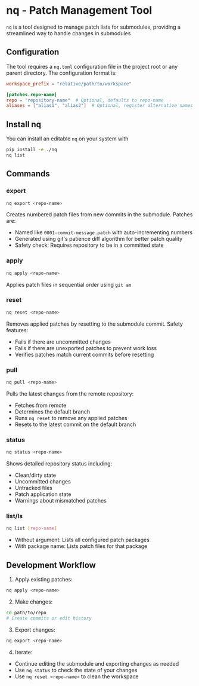 # nq - Patch Management Tool

`nq` is a tool designed to manage patch lists for submodules, providing a streamlined way to handle changes in submodules

## Configuration

The tool requires a `nq.toml` configuration file in the project root or any parent directory. The configuration format is:

```toml
workspace_prefix = "relative/path/to/workspace"

[patches.repo-name]
repo = "repository-name"  # Optional, defaults to repo-name
aliases = ["alias1", "alias2"]  # Optional, register alternative names for this repo when using the CLI
```

## Install nq
You can install an editable `nq` on your system with
```bash
pip install -e ./nq
nq list
```

## Commands

### export
```bash
nq export <repo-name>
```
Creates numbered patch files from new commits in the submodule. Patches are:
- Named like `0001-commit-message.patch` with auto-incrementing numbers
- Generated using git's patience diff algorithm for better patch quality
- Safety check: Requires repository to be in a committed state

### apply
```bash
nq apply <repo-name>
```
Applies patch files in sequential order using `git am`

### reset
```bash
nq reset <repo-name>
```
Removes applied patches by resetting to the submodule commit. Safety features:
- Fails if there are uncommitted changes
- Fails if there are unexported patches to prevent work loss
- Verifies patches match current commits before resetting

### pull
```bash
nq pull <repo-name>
```
Pulls the latest changes from the remote repository:
- Fetches from remote
- Determines the default branch
- Runs `nq reset` to remove any applied patches
- Resets to the latest commit on the default branch

### status
```bash
nq status <repo-name>
```
Shows detailed repository status including:
- Clean/dirty state
- Uncommitted changes
- Untracked files
- Patch application state
- Warnings about mismatched patches

### list/ls
```bash
nq list [repo-name]
```
- Without argument: Lists all configured patch packages
- With package name: Lists patch files for that package

## Development Workflow

1. Apply existing patches:
```bash
nq apply <repo-name>
```

2. Make changes:
```bash
cd path/to/repo
# Create commits or edit history
```

3. Export changes:
```bash
nq export <repo-name>
```

4. Iterate:
- Continue editing the submodule and exporting changes as needed
- Use `nq status` to check the state of your changes
- Use `nq reset <repo-name>` to clean the workspace
